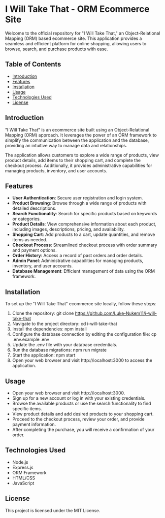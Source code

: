 # I Will Take That - ORM Ecommerce Site

Welcome to the official repository for "I Will Take That," an Object-Relational Mapping (ORM) based ecommerce site. This application provides a seamless and efficient platform for online shopping, allowing users to browse, search, and purchase products with ease.

## Table of Contents

- [Introduction](#introduction)
- [Features](#features)
- [Installation](#installation)
- [Usage](#usage)
- [Technologies Used](#technologies-used)
- [License](#license)

## Introduction

"I Will Take That" is an ecommerce site built using an Object-Relational Mapping (ORM) approach. It leverages the power of an ORM framework to simplify the communication between the application and the database, providing an intuitive way to manage data and relationships.

The application allows customers to explore a wide range of products, view product details, add items to their shopping cart, and complete the checkout process. Additionally, it provides administrative capabilities for managing products, inventory, and user accounts.

## Features

- **User Authentication**: Secure user registration and login system.
- **Product Browsing**: Browse through a wide range of products with detailed descriptions.
- **Search Functionality**: Search for specific products based on keywords or categories.
- **Product Details**: View comprehensive information about each product, including images, descriptions, pricing, and availability.
- **Shopping Cart**: Add products to a cart, update quantities, and remove items as needed.
- **Checkout Process**: Streamlined checkout process with order summary and payment options.
- **Order History**: Access a record of past orders and order details.
- **Admin Panel**: Administrative capabilities for managing products, inventory, and user accounts.
- **Database Management**: Efficient management of data using the ORM framework.

## Installation

To set up the "I Will Take That" ecommerce site locally, follow these steps:

1. Clone the repository:
   git clone https://github.com/Luke-Nukem11/i-will-take-that
2. Navigate to the project directory:
    cd i-will-take-that
3. Install the dependencies:
    npm install
4. Configure the database connection by editing the configuration file:
    cp .env.example .env
5. Update the .env file with your database credentials.
6. Run the database migrations:
    npm run migrate
7. Start the application:
    npm start
8. Open your web browser and visit http://localhost:3000 to access the application.

## Usage
- Open your web browser and visit http://localhost:3000.
- Sign up for a new account or log in with your existing credentials.
- Browse the available products or use the search functionality to find specific items.
- View product details and add desired products to your shopping cart.
- Proceed to the checkout process, review your order, and provide payment information.
- After completing the purchase, you will receive a confirmation of your order.
## Technologies Used
- Node.js
- Express.js
- ORM Framework
- HTML/CSS
- JavaScript


## License
This project is licensed under the MIT License.